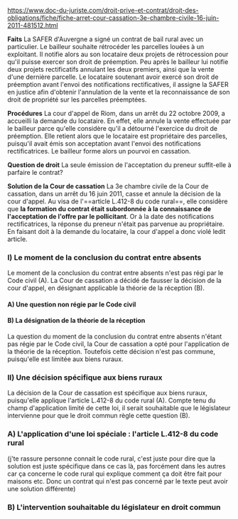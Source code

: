 https://www.doc-du-juriste.com/droit-prive-et-contrat/droit-des-obligations/fiche/fiche-arret-cour-cassation-3e-chambre-civile-16-juin-2011-481512.html

**Faits**
La SAFER d'Auvergne a signé un contrat de bail rural avec un particulier. Le bailleur souhaite rétrocéder les parcelles louées à un exploitant. Il notifie alors au son locataire deux projets de rétrocession pour qu'il puisse exercer son droit de préemption. Peu après le bailleur lui notifie deux projets rectificatifs annulant les deux premiers, ainsi que la vente d'une dernière parcelle. Le locataire soutenant avoir exercé son droit de préemption avant l'envoi des notifications rectificatives, il assigne la SAFER en justice afin d'obtenir l'annulation de la vente et la reconnaissance de son droit de propriété sur les parcelles préemptées.

**Procédures** 
La cour d'appel de Riom, dans un arrêt du 22 octobre 2009, a accueilli la demande du locataire. En effet, elle annule la vente effectuée par le bailleur parce qu'elle considère qu'il a détourné l'exercice du droit de préemption. Elle retient alors que le locataire est propriétaire des parcelles, puisqu'il avait émis son acceptation avant l'envoi des notifications rectificatrices. Le bailleur forme alors un pourvoi en cassation.

**Question de droit**
La seule émission de l'acceptation du preneur suffit-elle à parfaire le contrat?

**Solution de la Cour de cassation**
La 3e chambre civile de la Cour de cassation, dans un arrêt du 16 juin 2011, casse et annule la décision de la cour d'appel. Au visa de l'==article L.412-8 du code rural==, elle considère que **la formation du contrat était subordonnée à la connaissance de l'acceptation de l'offre par le pollicitant**. Or à la date des notifications rectificatrices, la réponse du preneur n'était pas parvenue au propriétaire. En faisant doit à la demande du locataire, la cour d'appel a donc violé ledit article.


### I) Le moment de la conclusion du contrat entre absents

Le moment de la conclusion du contrat entre absents n'est pas régi par le Code civil (A). La Cour de cassation a décidé de fausser la décision de la cour d'appel, en désignant applicable la théorie de la réception (B).

#### A) ﻿﻿﻿﻿Une question non régie par le Code civil
#### B) La désignation de la théorie de la réception

La question du moment de la conclusion du contrat entre absents n'étant pas régie par le Code civil, la Cour de cassation a opté pour l'application de la théorie de la réception. Toutefois cette décision n'est pas commune, puisqu'elle est limitée aux biens ruraux.

### Il) Une décision spécifique aux biens ruraux

La décision de la Cour de cassation est spécifique aux biens ruraux, puisqu'elle applique l'article L.412-8 du code rural (A). Compte tenu du champ d'application limité de cette loi, il serait souhaitable que le législateur intervienne pour que le droit commun règle cette question (B).

### A) L'application d'une loi spéciale : l'article L.412-8 du code rural
(j'te rassure personne connait le code rural, c'est juste pour dire que la solution est juste spécifique dans ce cas là, pas forcément dans les autres car ça concerne le code rural qui explique comment ça doit être fait pour maisons etc. Donc un contrat qui n'est pas concerné par le texte peut avoir une solution différente)
### B) L'intervention souhaitable du législateur en droit commun